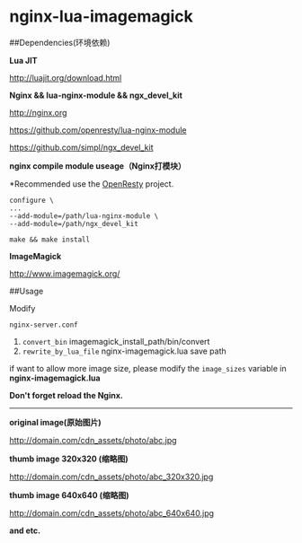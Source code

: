 nginx-lua-imagemagick
=====================

##Dependencies(环境依赖)

**Lua JIT**

http://luajit.org/download.html


**Nginx && lua-nginx-module && ngx_devel_kit**

http://nginx.org

https://github.com/openresty/lua-nginx-module

https://github.com/simpl/ngx_devel_kit

**nginx compile module useage（Nginx打模块）**

*Recommended use the [OpenResty](http://openresty.org/cn/index.html) project.

```
configure \
...
--add-module=/path/lua-nginx-module \
--add-module=/path/ngx_devel_kit 

make && make install
```

**ImageMagick**

http://www.imagemagick.org/

##Usage

Modify

`nginx-server.conf`

1. `convert_bin`  imagemagick_install_path/bin/convert
2. `rewrite_by_lua_file` nginx-imagemagick.lua save path

if want to allow more image size, please modify the `image_sizes` variable in **nginx-imagemagick.lua**

**Don't forget reload the Nginx.**


----------


**original image(原始图片)**

http://domain.com/cdn_assets/photo/abc.jpg

**thumb image 320x320 (缩略图)**

http://domain.com/cdn_assets/photo/abc_320x320.jpg

**thumb image 640x640 (缩略图)**

http://domain.com/cdn_assets/photo/abc_640x640.jpg

**and etc.**



